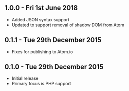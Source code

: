 ## 1.0.0 - Fri 1st June 2018

* Added JSON syntax support
* Updated to support removal of shadow DOM from Atom

## 0.1.1 - Tue 29th December 2015

* Fixes for publishing to Atom.io

## 0.1.0 - Tue 29th December 2015

* Initial release
* Primary focus is PHP support

